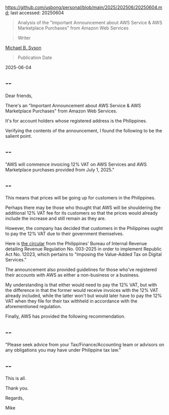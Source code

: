 https://github.com/usbong/personal/blob/main/2025/202506/20250604.md; last accessed: 20250604

> Analysis of the "Important Announcement about AWS Service & AWS Marketplace Purchases" from Amazon Web Services

> Writer

[Michael B. Syson](https://www.linkedin.com/in/michaelsyson/)

> Publication Date

2025-06-04
 
## --

Dear friends,

There's an "Important Announcement about AWS Service & AWS Marketplace Purchases" from Amazon Web Services.

It's for account holders whose registered address is the Philippines.

Verifying the contents of the announcement, I found the following to be the salient point. 

## --

"AWS will commence invoicing 12% VAT on AWS Services and AWS Marketplace purchases provided from July 1, 2025."

## --

This means that prices will be going up for customers in the Philippines. 

Perhaps there may be those who thought that AWS will be shouldering the additional 12% VAT fee for its customers so that the prices would already include the increase and still remain as they are.

However, the company has decided that customers in the Philippines ought to pay the 12% VAT due to their government themselves. 

Here is [the circular](https://bir-cdn.bir.gov.ph/BIR/pdf/RR%20No.%203-2025.pdf) from the Philippines' Bureau of Internal Revenue detailing Revenue Regulation No. 003-2025 in order to implement Republic Act No. 12023, which pertains to "Imposing the Value-Added Tax on Digital Services."

The announcement also provided guidelines for those who've registered their accounts with AWS as either a non-business or a business.

My understanding is that either would need to pay the 12% VAT, but with the difference in that the former would receive invoices with the 12% VAT already included, while the latter won't but would later have to pay the 12% VAT when they file for their tax withheld in accordance with the aforementioned regulation.

Finally, AWS has provided the following recommendation.

## --

"Please seek advice from your Tax/Finance/Accounting team or advisors on any obligations you may have under Philippine tax law." 

## --

This is all.

Thank you.

Regards,

Mike
